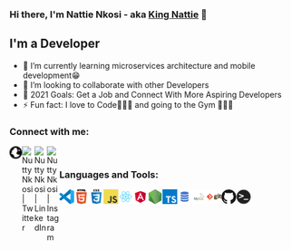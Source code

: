 ### Hi there, I'm Nattie Nkosi - aka [King Nattie][website] 👋

<!-- [![Website](https://img.shields.io/website?label=codeSTACKr.com&style=for-the-badge&url=https%3A%2F%2Fcodestackr.com)](https://codestackr.com)
[![Twitter Follow](https://img.shields.io/twitter/follow/codeSTACKr?color=1DA1F2&logo=twitter&style=for-the-badge)](https://twitter.com/intent/follow?original_referer=https%3A%2F%2Fgithub.com%2FcodeSTACKr&screen_name=codeSTACKr) -->

## I'm a Developer

- 🌱 I’m currently learning microservices architecture and mobile development😁
- 👯 I’m looking to collaborate with other Developers
- 🥅 2021 Goals: Get a Job and Connect With More Aspiring Developers
- ⚡ Fun fact: I love to Code👨🏽‍💻 and going to the Gym 🏋🏽‍♀️

### Connect with me:

[<img align="left" alt="NuttyNkosi" width="22px" src="https://raw.githubusercontent.com/iconic/open-iconic/master/svg/globe.svg" />][website]
[<img align="left" alt="NuttyNkosi | Twitter" width="22px" src="https://cdn.jsdelivr.net/npm/simple-icons@v3/icons/twitter.svg" />][twitter]
[<img align="left" alt="NuttyNkosi | LinkedIn" width="22px" src="https://cdn.jsdelivr.net/npm/simple-icons@v3/icons/linkedin.svg" />][linkedin]
[<img align="left" alt="NuttyNkosi | Instagram" width="22px" src="https://cdn.jsdelivr.net/npm/simple-icons@v3/icons/instagram.svg" />][instagram]

<br />

### Languages and Tools:

[<img align="left" alt="Visual Studio Code" width="26px" src="https://raw.githubusercontent.com/github/explore/80688e429a7d4ef2fca1e82350fe8e3517d3494d/topics/visual-studio-code/visual-studio-code.png" />][vscode]
[<img align="left" alt="HTML5" width="26px" src="https://raw.githubusercontent.com/github/explore/80688e429a7d4ef2fca1e82350fe8e3517d3494d/topics/html/html.png" />][html5]
[<img align="left" alt="CSS3" width="26px" src="https://raw.githubusercontent.com/github/explore/80688e429a7d4ef2fca1e82350fe8e3517d3494d/topics/css/css.png" />][css3]
[<img align="left" alt="JavaScript" width="26px" src="https://raw.githubusercontent.com/github/explore/80688e429a7d4ef2fca1e82350fe8e3517d3494d/topics/javascript/javascript.png" />][javascript]
[<img align="left" alt="React" width="26px" src="https://raw.githubusercontent.com/github/explore/80688e429a7d4ef2fca1e82350fe8e3517d3494d/topics/react/react.png" />][react]
[<img align="left" alt="Angular" width="26px" src="https://raw.githubusercontent.com/github/explore/e94815998e4e0713912fed477a1f346ec04c3da2/topics/angular/angular.png" />][angular]
[<img align="left" alt="Node.js" width="26px" src="https://raw.githubusercontent.com/github/explore/80688e429a7d4ef2fca1e82350fe8e3517d3494d/topics/nodejs/nodejs.png" />][nodejs]
[<img align="left" alt="Typescript" width="26px" src="https://raw.githubusercontent.com/github/explore/361e2821e2dea67711cde99c9c40ed357061cf27/topics/typescript/typescript.png" />][typescript]
[<img align="left" alt="SQL" width="26px" src="https://raw.githubusercontent.com/github/explore/80688e429a7d4ef2fca1e82350fe8e3517d3494d/topics/sql/sql.png" />][sql]
[<img align="left" alt="MySQL" width="26px" src="https://raw.githubusercontent.com/github/explore/80688e429a7d4ef2fca1e82350fe8e3517d3494d/topics/mysql/mysql.png" />][mysql]
[<img align="left" alt="Git" width="26px" src="https://raw.githubusercontent.com/github/explore/80688e429a7d4ef2fca1e82350fe8e3517d3494d/topics/git/git.png" />][git]
[<img align="left" alt="GitHub" width="26px" src="https://raw.githubusercontent.com/github/explore/78df643247d429f6cc873026c0622819ad797942/topics/github/github.png" />][github]
[<img align="left" alt="Terminal" width="26px" src="https://raw.githubusercontent.com/github/explore/80688e429a7d4ef2fca1e82350fe8e3517d3494d/topics/terminal/terminal.png" />][terminal]

<!-- <br />
<br />

--- -->
  
<!-- <details>
  <summary>:zap: GitHub Stats</summary>

  <img align="left" alt="Nutty's GitHub Stats" src="https://github-readme-stats.codestackr.vercel.app/api?username=Nutty4616&show_icons=true&hide_border=true&theme=cobalt" />

</details> -->

[website]: https://nutty-portfolio.vercel.app/
[twitter]: https://twitter.com/NuttyNkosi2
[instagram]: https://www.instagram.com/nutty.nkosi/
[linkedin]: https://www.linkedin.com/in/nkosinathi-nkosi-846361160/
[vscode]: https://code.visualstudio.com/
[html5]: https://www.w3schools.com/html/
[css3]: https://www.w3schools.com/css/default.asp
[sass]: https://sass-lang.com/
[javascript]: https://www.javascript.com/
[react]: https://reactjs.org/
[angular]: https://angular.io/
[typescript]: https://www.typescriptlang.org/
[nodejs]: https://angular.io/
[sql]: https://www.w3schools.com/sql/sql_intro.asp
[mysql]: https://www.mysql.com/
[git]: https://git-scm.com/
[github]: https://github.com/
[terminal]: https://docs.microsoft.com/en-us/windows/terminal/command-line-arguments?tabs=windows



